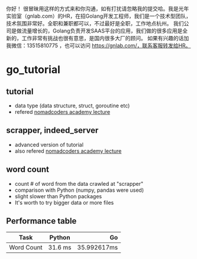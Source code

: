 你好！
很冒昧用这样的方式来和你沟通，如有打扰请忽略我的提交哈。我是光年实验室（gnlab.com）的HR，在招Golang开发工程师，我们是一个技术型团队，技术氛围非常好。全职和兼职都可以，不过最好是全职，工作地点杭州。
我们公司是做流量增长的，Golang负责开发SAAS平台的应用，我们做的很多应用是全新的，工作非常有挑战也很有意思，是国内很多大厂的顾问。
如果有兴趣的话加我微信：13515810775  ，也可以访问 https://gnlab.com/，联系客服转发给HR。
# go_tutorial

## tutorial
- data type (data structure, struct, goroutine etc)
- refered [nomadcoders academy lecture](https://academy.nomadcoders.co/courses/enrolled/769984)

## scrapper, indeed_server 
- advanced version of tutorial
- also refered [nomadcoders academy lecture](https://academy.nomadcoders.co/courses/enrolled/769984)

## word count
- count # of word from the data crawled at "scrapper"
- comparison with Python (numpy, pandas were used)
- slight slower than Python packages
- It's worth to try bigger data or more files

## Performance table 
| Task        | Python           | Go  |
| ------------- |:-------------:| -----:|
| Word Count      | 31.6 ms  | 35.992617ms |


